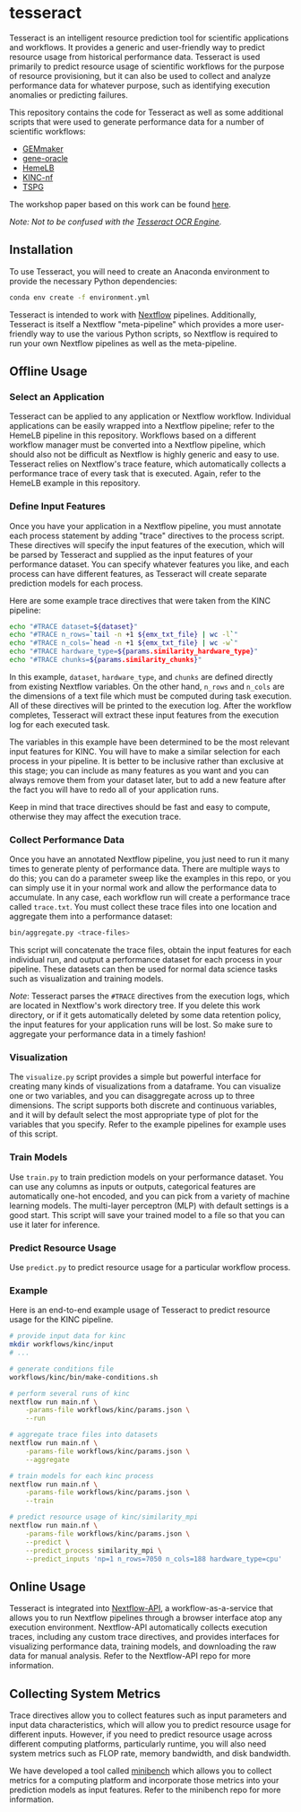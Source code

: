 # tesseract

Tesseract is an intelligent resource prediction tool for scientific applications and workflows. It provides a generic and user-friendly way to predict resource usage from historical performance data. Tesseract is used primarily to predict resource usage of scientific workflows for the purpose of resource provisioning, but it can also be used to collect and analyze performance data for whatever purpose, such as identifying execution anomalies or predicting failures.

This repository contains the code for Tesseract as well as some additional scripts that were used to generate performance data for a number of scientific workflows:
- [GEMmaker](https://github.com/SystemsGenetics/GEMmaker)
- [gene-oracle](https://github.com/SystemsGenetics/gene-oracle)
- [HemeLB](https://github.com/Clemson-MSE/hemelb-gpu)
- [KINC-nf](https://github.com/SystemsGenetics/KINC-nf)
- [TSPG](https://github.com/ctargon/TSPG)

The workshop paper based on this work can be found [here](https://ieeexplore.ieee.org/document/9652627).

_Note: Not to be confused with the [Tesseract OCR Engine](https://github.com/tesseract-ocr)._

## Installation

To use Tesseract, you will need to create an Anaconda environment to provide the necessary Python dependencies:
```bash
conda env create -f environment.yml
```

Tesseract is intended to work with [Nextflow](https://www.nextflow.io/) pipelines. Additionally, Tesseract is itself a Nextflow "meta-pipeline" which provides a more user-friendly way to use the various Python scripts, so Nextflow is required to run your own Nextflow pipelines as well as the meta-pipeline.

## Offline Usage

### Select an Application

Tesseract can be applied to any application or Nextflow workflow. Individual applications can be easily wrapped into a Nextflow pipeline; refer to the HemeLB pipeline in this repository. Workflows based on a different workflow manager must be converted into a Nextflow pipeline, which should also not be difficult as Nextflow is highly generic and easy to use. Tesseract relies on Nextflow's trace feature, which automatically collects a performance trace of every task that is executed. Again, refer to the HemeLB example in this repository.

### Define Input Features

Once you have your application in a Nextflow pipeline, you must annotate each process statement by adding "trace" directives to the process script. These directives will specify the input features of the execution, which will be parsed by Tesseract and supplied as the input features of your performance dataset. You can specify whatever features you like, and each process can have different features, as Tesseract will create separate prediction models for each process.

Here are some example trace directives that were taken from the KINC pipeline:
```bash
echo "#TRACE dataset=${dataset}"
echo "#TRACE n_rows=`tail -n +1 ${emx_txt_file} | wc -l`"
echo "#TRACE n_cols=`head -n +1 ${emx_txt_file} | wc -w`"
echo "#TRACE hardware_type=${params.similarity_hardware_type}"
echo "#TRACE chunks=${params.similarity_chunks}"
```

In this example, `dataset`, `hardware_type`, and `chunks` are defined directly from existing Nextflow variables. On the other hand, `n_rows` and `n_cols` are the dimensions of a text file which must be computed during task execution. All of these directives will be printed to the execution log. After the workflow completes, Tesseract will extract these input features from the execution log for each executed task.

The variables in this example have been determined to be the most relevant input features for KINC. You will have to make a similar selection for each process in your pipeline. It is better to be inclusive rather than exclusive at this stage; you can include as many features as you want and you can always remove them from your dataset later, but to add a new feature after the fact you will have to redo all of your application runs.

Keep in mind that trace directives should be fast and easy to compute, otherwise they may affect the execution trace.

### Collect Performance Data

Once you have an annotated Nextflow pipeline, you just need to run it many times to generate plenty of performance data. There are multiple ways to do this; you can do a parameter sweep like the examples in this repo, or you can simply use it in your normal work and allow the performance data to accumulate. In any case, each workflow run will create a performance trace called `trace.txt`. You must collect these trace files into one location and aggregate them into a performance dataset:
```bash
bin/aggregate.py <trace-files>
```

This script will concatenate the trace files, obtain the input features for each individual run, and output a performance dataset for each process in your pipeline. These datasets can then be used for normal data science tasks such as visualization and training models.

_Note_: Tesseract parses the `#TRACE` directives from the execution logs, which are located in Nextflow's work directory tree. If you delete this work directory, or if it gets automatically deleted by some data retention policy, the input features for your application runs will be lost. So make sure to aggregate your performance data in a timely fashion!

### Visualization

The `visualize.py` script provides a simple but powerful interface for creating many kinds of visualizations from a dataframe. You can visualize one or two variables, and you can disaggregate across up to three dimensions. The script supports both discrete and continuous variables, and it will by default select the most appropriate type of plot for the variables that you specify. Refer to the example pipelines for example uses of this script.

### Train Models

Use `train.py` to train prediction models on your performance dataset. You can use any columns as inputs or outputs, categorical features are automatically one-hot encoded, and you can pick from a variety of machine learning models. The multi-layer perceptron (MLP) with default settings is a good start. This script will save your trained model to a file so that you can use it later for inference.

### Predict Resource Usage

Use `predict.py` to predict resource usage for a particular workflow process.

### Example

Here is an end-to-end example usage of Tesseract to predict resource usage for the KINC pipeline.
```bash
# provide input data for kinc
mkdir workflows/kinc/input
# ...

# generate conditions file
workflows/kinc/bin/make-conditions.sh

# perform several runs of kinc
nextflow run main.nf \
    -params-file workflows/kinc/params.json \
    --run

# aggregate trace files into datasets
nextflow run main.nf \
    -params-file workflows/kinc/params.json \
    --aggregate

# train models for each kinc process
nextflow run main.nf \
    -params-file workflows/kinc/params.json \
    --train

# predict resource usage of kinc/similarity_mpi
nextflow run main.nf \
    -params-file workflows/kinc/params.json \
    --predict \
    --predict_process similarity_mpi \
    --predict_inputs 'np=1 n_rows=7050 n_cols=188 hardware_type=cpu'
```

## Online Usage

Tesseract is integrated into [Nextflow-API](https://github.com/SciDAS/nextflow-api), a workflow-as-a-service that allows you to run Nextflow pipelines through a browser interface atop any execution environment. Nextflow-API automatically collects execution traces, including any custom trace directives, and provides interfaces for visualizing performance data, training models, and downloading the raw data for manual analysis. Refer to the Nextflow-API repo for more information.

## Collecting System Metrics

Trace directives allow you to collect features such as input parameters and input data characteristics, which will allow you to predict resource usage for different inputs. However, if you need to predict resource usage across different computing platforms, particularly runtime, you will also need system metrics such as FLOP rate, memory bandwidth, and disk bandwidth.

We have developed a tool called [minibench](https://github.com/bentsherman/minibench) which allows you to collect metrics for a computing platform and incorporate those metrics into your prediction models as input features. Refer to the minibench repo for more information.
